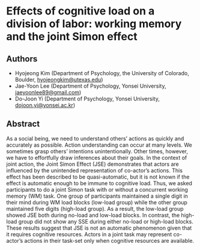 # Effects of cognitive load on a division of labor: working memory and the joint Simon effect

## Authors

* Hyojeong Kim (Department of Psychology, the University of Colorado, Boulder, hyojeongkim@utexas.edu) 
* Jae-Yoon Lee (Department of Psychology, Yonsei University, jaeyoonlee89@gmail.com)
* Do-Joon Yi (Department of Psychology, Yonsei University, dojoon.yi@yonsei.ac.kr)

## Abstract

As a social being, we need to understand others’ actions as quickly and accurately as possible. Action understanding can occur at many levels. We sometimes grasp others’ intentions unintentionally. Other times, however, we have to effortfully draw inferences about their goals. In the context of joint action, the Joint Simon Effect (JSE) demonstrates that actors are influenced by the unintended representation of co-actor’s actions. This effect has been described to be quasi-automatic, but it is not known if the effect is automatic enough to be immune to cognitive load. Thus, we asked participants to do a joint Simon task with or without a concurrent working memory (WM) task. One group of participants maintained a single digit in their mind during WM load blocks (low-load group) while the other group maintained five digits (high-load group). As a result, the low-load group showed JSE both during no-load and low-load blocks. In contrast, the high-load group did not show any SSE during either no-load or high-load blocks. These results suggest that JSE is not an automatic phenomenon given that it requires cognitive resources. Actors in a joint task may represent co-actor’s actions in their task-set only when cognitive resources are available.
